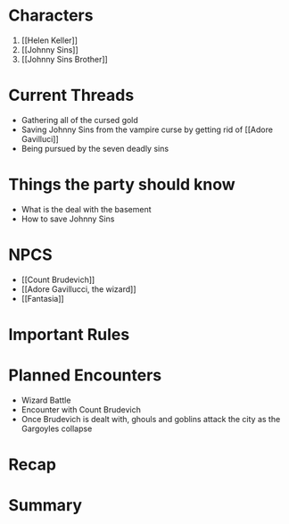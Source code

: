 # Characters
1. [[Helen Keller]]
3. [[Johnny Sins]]
4. [[Johnny Sins Brother]]

# Current Threads
- Gathering all of the cursed gold
- Saving Johnny Sins from the vampire curse by getting rid of [[Adore Gavilluci]] 
- Being pursued by the seven deadly sins

# Things the party should know
- What is the deal with the basement
- How to save Johnny Sins

# NPCS
- [[Count Brudevich]]
- [[Adore Gavillucci, the wizard]]
- [[Fantasia]]

# Important Rules

# Planned Encounters
- Wizard Battle
- Encounter with Count Brudevich
- Once Brudevich is dealt with, ghouls and goblins attack the city as the Gargoyles collapse 
# Recap

# Summary
